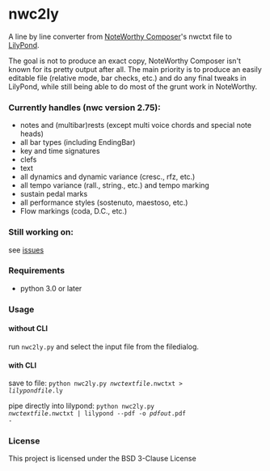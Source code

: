 # nwc2ly
A line by line converter from [NoteWorthy Composer](https://noteworthycomposer.com/)'s nwctxt file to [LilyPond](http://lilypond.org/).

The goal is not to produce an exact copy, NoteWorthy Composer isn't known for its pretty output after all. The main priority is to produce an easily editable file (relative mode, bar checks, etc.) and do any final tweaks in LilyPond, while still being able to do most of the grunt work in NoteWorthy.

### Currently handles (nwc version 2.75):
* notes and (multibar)rests (except multi voice chords and special note heads)
* all bar types (including EndingBar)
* key and time signatures
* clefs
* text
* all dynamics and dynamic variance (cresc., rfz, etc.)
* all tempo variance (rall., string., etc.) and tempo marking
* sustain pedal marks
* all performance styles (sostenuto, maestoso, etc.)
* Flow markings (coda, D.C., etc.)

### Still working on:
see [issues](../../issues?q=is%3Aopen+is%3Aissue+label%3A%22new+feature%22 "issues")

### Requirements
* python 3.0 or later

### Usage
#### without CLI
run `nwc2ly.py` and select the input file from the filedialog.
#### with CLI
save to file:
<code>python nwc2ly.py <i>nwctextfile</i>.nwctxt > <i>lilypondfile</i>.ly</code>

pipe directly into lilypond:
<code>python nwc2ly.py <i>nwctextfile</i>.nwctxt | lilypond --pdf -o <i>pdfout</i>.pdf -</code>

### License ###

This project is licensed under the BSD 3-Clause License
